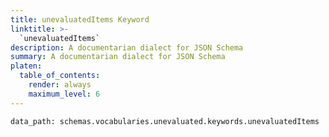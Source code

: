 ```yaml
---
title: unevaluatedItems Keyword
linktitle: >-
  `unevaluatedItems`
description: A documentarian dialect for JSON Schema
summary: A documentarian dialect for JSON Schema
platen:
  table_of_contents:
    render: always
    maximum_level: 6
---
```


```schematize
data_path: schemas.vocabularies.unevaluated.keywords.unevaluatedItems
```

